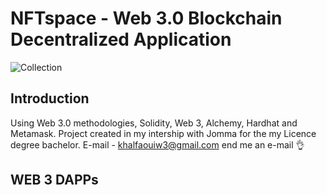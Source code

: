 # NFTspace - Web 3.0 Blockchain Decentralized Application

![Collection](https://github.com/Wael1333/NFTspace/assets/129902335/fe21e54d-bd0d-4b6f-95f1-5305eb78c7f9)

## Introduction
Using Web 3.0 methodologies, Solidity, Web 3, Alchemy, Hardhat and Metamask.
Project created in my intership with Jomma for the my Licence degree bachelor. 
E-mail - khalfaouiw3@gmail.com
end me an e-mail 👌
## WEB 3 DAPPs

